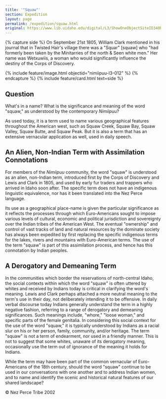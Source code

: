 ```yaml
---
title: '"Squaw"'
section: Expedition
layout: page
permalink: /expedition/squaw.html
original: https://www.lib.uidaho.edu/digital/L3/ShowOneObjectSiteID34ObjectID174.html
---
```


{% capture side %}
On September 21st 1805, William Clark mentioned in his journal that in Twisted Hair's village there was a "Squar" [squaw] who "had formerly been taken by the Minitarries of the north & Seen white men." Her name was Wetxuwiis, a woman who would significantly influence the destiny of the Corps of Discovery.

{% include feature/image.html objectid="nimiipuu-l3-012" %}
{% endcapture %}
{% include feature/card.html text=side %}

## Question 

What's in a name? What is the significance and meaning of the word "squaw," as understood by the contemporary _Nimíipuu_?

As used today, it is a term used to name various geographical features throughout the American west, such as Squaw Creek, Squaw Bay, Squaw Valley, Squaw Butte, and Squaw Peak. But it is also a term that has an extensive vernacular application as well, used in daily speech.

## An Alien, Non-Indian Term with Assimilation Connotations 

For members of the _Nimíipuu_ community, the word "squaw" is understood as an alien, non-Indian term, introduced first by the Corps of Discovery and Lewis and Clark in 1805, and used by early fur traders and trappers who arrived in Idaho soon after. The specific term does not have an indigenous linguistic equivalence, nor has it been translated into the Nez Perce language.

Its use as a geographical place-name is given the particular significance as it reflects the processes through which Euro-Americans sought to impose various levels of cultural, economic and political jurisdiction and sovereignty over the Indian tribes of the American West. The eventual "ownership" and control of vast tracks of land and natural resources by the dominate society has always been expedited by first replacing the specific indigenous terms for the lakes, rivers and mountains with Euro-American terms. The use of the term "squaw" is part of this assimilation process, and hence has this connotation by Indian peoples.

## A Derogatory and Demeaning Term

In the communities which border the reservations of north-central Idaho, the social contexts within which the word "squaw" is often uttered by whites and received by Indians today is critical in clarifying the word's meaning. Lewis and Clark perhaps attached a more neutral meaning to the term's use in their day, not deliberately intending it to be offensive. In daily verbal discourse today Indians generally understand the term in a highly negative fashion, referring to a range of derogatory and demeaning significances. Such meanings include, "whore," "loose woman," and specific parts of the female genitalia. In considering this social context for the use of the word "squaw," it is typically understood by Indians as a racial slur on his or her person, family, community, and/or heritage. The term "squaw" is not a term of endearment, nor used in a friendly manner. This is not to suggest that some whites, unaware of its derogatory meaning, occasionally use the term out of ignorance of the meaning it holds for Indians.

While the term may have been part of the common vernacular of Euro-Americans of the 18th century, should the word "squaw" continue to be used in our conversations with one another and to address Indian women, and to name and identify the scenic and historical natural features of our shared landscape?

© Nez Perce Tribe 2002
